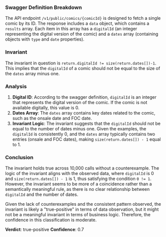 ### Swagger Definition Breakdown
The API endpoint `/v1/public/comics/{comicId}` is designed to fetch a single comic by its ID. The response includes a `data` object, which contains a `results` array. Each item in this array has a `digitalId` (an integer representing the digital version of the comic) and a `dates` array (containing objects with `type` and `date` properties).

### Invariant
The invariant in question is `return.digitalId != size(return.dates[])-1`. This implies that the `digitalId` of a comic should not be equal to the size of the `dates` array minus one.

### Analysis
1. **Digital ID**: According to the swagger definition, `digitalId` is an integer that represents the digital version of the comic. If the comic is not available digitally, this value is 0.
2. **Dates Array**: The `dates` array contains key dates related to the comic, such as the onsale date and FOC date.
3. **Invariant Logic**: The invariant suggests that the `digitalId` should not be equal to the number of dates minus one. Given the examples, the `digitalId` is consistently 0, and the `dates` array typically contains two entries (onsale and FOC dates), making `size(return.dates[]) - 1` equal to 1.

### Conclusion
The invariant holds true across 10,000 calls without a counterexample. The logic of the invariant aligns with the observed data, where `digitalId` is 0 and `size(return.dates[]) - 1` is 1, thus satisfying the condition `0 != 1`. However, the invariant seems to be more of a coincidence rather than a semantically meaningful rule, as there is no clear relationship between `digitalId` and the number of dates.

Given the lack of counterexamples and the consistent pattern observed, the invariant is likely a "true-positive" in terms of data observation, but it might not be a meaningful invariant in terms of business logic. Therefore, the confidence in this classification is moderate.

**Verdict**: true-positive
**Confidence**: 0.7
